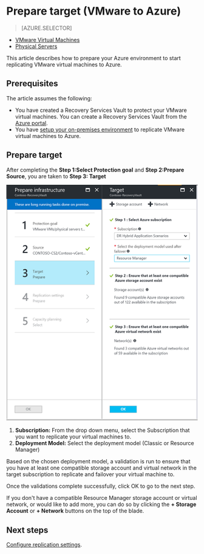 <properties
    pageTitle="Prepare target (VMware to Azure) | Azure"
    description="This article describes how to prepare your Azure environment to start replicating VMware virtual machines to Azure."
    services="site-recovery"
    documentationcenter=""
    author="bsiva"
    manager="abhemraj"
    editor="" />
<tags
    ms.assetid="ms.service: site-recovery"
    ms.devlang="na"
    ms.topic="article"
    ms.tgt_pltfrm="na"
    ms.workload="backup-recovery"
    ms.date="2/11/2017"
    wacn.date=""
    ms.author="bsiva" />

# Prepare target (VMware to Azure)
>[AZURE.SELECTOR]
- [VMware Virtual Machines](/documentation/articles/site-recovery-prepare-target-vmware-to-azure/)
- [Physical Servers](/documentation/articles/site-recovery-prepare-target-physical-to-azur//)

This article describes how to prepare your Azure environment to start replicating VMware virtual machines to Azure.

## Prerequisites

The article assumes the following:
- You have created a Recovery Services Vault to protect your VMware virtual machines. You can create a Recovery Services Vault from the [Azure portal](http://portal.azure.cn "Azure portal").
- You have [setup your on-premises environment](/documentation/articles/site-recovery-set-up-vmware-to-azure/) to replicate VMware virtual machines to Azure.

## Prepare target

After completing the **Step 1:Select Protection goal** and **Step 2:Prepare Source**, you are taken to **Step 3: Target**

![Prepare target](./media/site-recovery-prepare-target-vmware-to-azure/prepare-target-vmware-to-azure.png)

1. **Subscription:** From the drop down menu, select the Subscription that you want to replicate your virtual machines to.
2. **Deployment Model:** Select the deployment model (Classic or Resource Manager)

Based on the chosen deployment model, a validation is run to ensure that you have at least one compatible storage account and virtual network in the target subscription to replicate and failover your virtual machine to.

Once the validations complete successfully, click OK to go to the next step.

If you don't have a compatible Resource Manager storage account or virtual network, or would like to add more, you can do so by clicking the **+ Storage Account** or **+ Network** buttons on the top of the blade.

## Next steps
[Configure replication settings](/documentation/articles/site-recovery-setup-replication-settings-vmware/).
